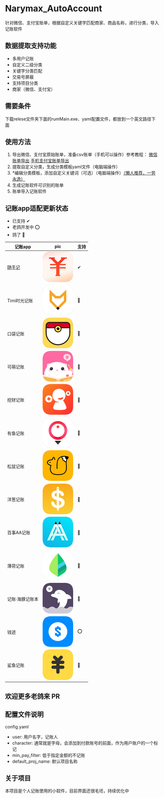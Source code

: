 # Narymax_AutoAccount
针对微信、支付宝账单，根据自定义关键字匹配商家、商品名称，进行分类，导入记账软件

## 数据提取支持功能
- 多用户记账
- 自定义二级分类
- 关键字分类匹配
- 交易号屏蔽
- 支持项目分类
- 商家（微信、支付宝）

## 需要条件
下载relese文件夹下面的rumMain.exe、yaml配置文件，都放到一个英文路径下面 

## 使用方法
1. 导出微信、支付宝原始账单，准备csv账单（手机可以操作）参考教程：
[微信账单导出](https://docs.qianjiapp.com/other/import_guide_weixin.html)
[手机支付宝账单导出](https://docs.qianjiapp.com/other/import_guide_alipay_app.html)
2. 提取自定义分类，生成分类模板yaml文件（电脑端操作）
3. *编辑分类模板，添加自定义关键词（可选）（电脑端操作）[（懒人推荐，一劳永逸）](doc/sui.md#二级分类数据抓取)
4. 生成记账软件可识别的账单
5. 账单导入记账软件



## 记账app适配更新状态

* 已支持    ✔
* 老鸽开发中 ⭕
* 鸽了 🦆

| 记账app    | pic                                                 | 支持  |
|----------|-----------------------------------------------------|-----|
| [随手记](doc/sui.md)  | [![pic](res/img100x100/随手记-记账就用随手记.png)](doc/sui.md) | ✔   |
 | Timi时光记账 | ![pic](res/img100x100/Timi时光记账.png)                 | 🦆  |
 | 口袋记账     | ![pic](res/img100x100/口袋记账-懂记账会生活.png)              | 🦆  |
 | 可萌记账     | ![pic](res/img100x100/可萌记账Plus-简单好用的记账软件.png)       | 🦆  |
 | 挖财记账     | ![pic](res/img100x100/挖财记账-好用的存钱记账软件.png)           | 🦆  |
 | 有鱼记账     | ![pic](res/img100x100/有鱼记账-记账本软件.png)               | 🦆  |
 | 松鼠记账     | ![pic](res/img100x100/松鼠记账-极速记账软件财务管家.png)          | 🦆  |
 | 洋葱记账     | ![pic](res/img100x100/洋葱记账-超简单的安全理财记账软件.png)        | 🦆  |
 | 百事AA记账   | ![pic](res/img100x100/百事AA记账-多人智能记账APP，云记账更安全.png)  | 🦆  |
 | 薄荷记账     | ![pic](res/img100x100/薄荷记账-记账本软件.png)               | 🦆  |
 | 记账·海豚记账本 | ![pic](res/img100x100/记账·海豚记账本：极简记账软件.png)          | 🦆  |
 | 钱迹       | ![pic](res/img100x100/钱迹-存钱记账小能手.png)               | ⭕   |
 | 鲨鱼记账     | ![pic](res/img100x100/鲨鱼记账-3秒钟快速记账手机助手.png)         | 🦆  |


## 欢迎更多老鸽来 PR

## 配置文件说明
config.yaml
- user: 用户名字，记账人 
- character: 通常就是字母，会添加到付款账号的前面，作为用户账户的一个标记
- min_pay_filter: 低于指定金额的不记账
- default_proj_name: 默认项目名称

## 关于项目
本项目是个人记账使用的小软件，目前界面还很毛坯，持续优化中